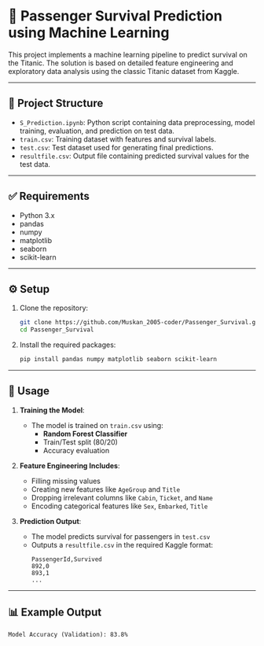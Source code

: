 # 🚢 Passenger Survival Prediction using Machine Learning

This project implements a machine learning pipeline to predict survival on the Titanic. The solution is based on detailed feature engineering and exploratory data analysis using the classic Titanic dataset from Kaggle.

---

## 📁 Project Structure

- `S_Prediction.ipynb`: Python script containing data preprocessing, model training, evaluation, and prediction on test data.
- `train.csv`: Training dataset with features and survival labels.
- `test.csv`: Test dataset used for generating final predictions.
- `resultfile.csv`: Output file containing predicted survival values for the test data.
---

## ✅ Requirements

- Python 3.x
- pandas
- numpy
- matplotlib
- seaborn
- scikit-learn

---

## ⚙️ Setup

1. Clone the repository:

    ```bash
    git clone https://github.com/Muskan_2005-coder/Passenger_Survival.git
    cd Passenger_Survival
    ```

2. Install the required packages:

    ```bash
    pip install pandas numpy matplotlib seaborn scikit-learn
    ```

---

## 🚀 Usage

1. **Training the Model**:
    - The model is trained on `train.csv` using:
        - **Random Forest Classifier**
        - Train/Test split (80/20)
        - Accuracy evaluation

2. **Feature Engineering Includes**:
    - Filling missing values
    - Creating new features like `AgeGroup` and `Title`
    - Dropping irrelevant columns like `Cabin`, `Ticket`, and `Name`
    - Encoding categorical features like `Sex`, `Embarked`, `Title`


3. **Prediction Output**:
    - The model predicts survival for passengers in `test.csv`
    - Outputs a `resultfile.csv` in the required Kaggle format:
      ```
      PassengerId,Survived
      892,0
      893,1
      ...
      ```

---

## 📊 Example Output

```text
Model Accuracy (Validation): 83.8%
